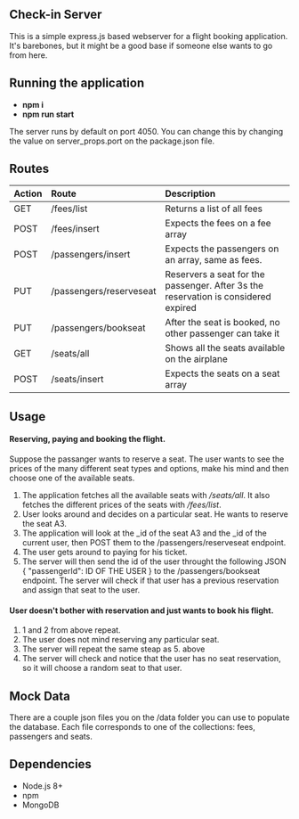 ## Check-in Server
This is a simple express.js based webserver for a flight booking application.
It's barebones, but it might be a good base if someone else wants to go from here.

## Running the application

- **npm i**
- **npm run start**

The server runs by default on port 4050. You can change this by changing the value on server_props.port on the package.json file.

## Routes
| Action  | Route         | Description  |
| --------|:------------- | :-----       |
|  GET    | /fees/list     | Returns a list of all fees |
|  POST   | /fees/insert   | Expects the fees on a fee array |
|  POST   | /passengers/insert | Expects the passengers on an array, same as fees.|
|  PUT    | /passengers/reserveseat | Reservers a seat for the passenger. After 3s the reservation is considered expired |
|  PUT    | /passengers/bookseat | After the seat is booked, no other passenger can take it |
|  GET    | /seats/all | Shows all the seats available on the airplane |
|  POST   | /seats/insert | Expects the seats on a seat array | 

## Usage
#### Reserving, paying and booking the flight.
Suppose the passanger wants to reserve a seat. The user wants to see the prices of the many different seat types and options, make his mind and then choose one of the available seats.

1. The application fetches all the available seats with */seats/all*. It also fetches the different prices of the seats with */fees/list*.
2. User looks around and decides on a particular seat. He wants to reserve the seat A3.
3. The application will look at the _id of the seat A3 and the _id of the current user, then POST them to the /passengers/reserveseat endpoint.
4. The user gets around to paying for his ticket.
5. The server will then send the id of the user throught the following JSON
{
  "passengerId": ID OF THE USER
}
to the /passengers/bookseat endpoint. The server will check if that user has a previous reservation and assign that seat to the user.

#### User doesn't bother with reservation and just wants to book his flight.
1. 1 and 2 from above repeat.
2. The user does not mind reserving any particular seat.
3. The server will repeat the same steap as 5. above
4. The server will check and notice that the user has no seat reservation, so it will choose a random seat to that user.

## Mock Data
There are a couple json files you on the /data folder you can use to populate
the database. Each file corresponds to one of the collections: fees, passengers and seats.

## Dependencies
- Node.js 8+
- npm
- MongoDB
